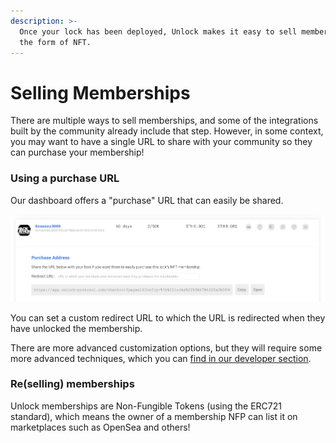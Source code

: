 ```yaml
---
description: >-
  Once your lock has been deployed, Unlock makes it easy to sell memberships in
  the form of NFT.
---
```


# Selling Memberships

There are multiple ways to sell memberships, and some of the integrations built by the community already include that step. However, in some context, you may want to have a single URL to share with your community so they can purchase your membership!

### Using a purchase URL

Our dashboard offers a "purchase" URL that can easily be shared. 

![The Purchase URL is visible on the dashboard](../.gitbook/assets/image%20%2828%29%20%281%29.png)

You can set a custom redirect URL to which the URL is redirected when they have unlocked the membership.

There are more advanced customization options, but they will require some more advanced techniques, which you can [find in our developer section](../developers/paywall/configuring-checkout.md).

### Re\(selling\) memberships

Unlock memberships are Non-Fungible Tokens \(using the ERC721 standard\), which means the owner of a membership NFP can list it on marketplaces such as OpenSea and others!

